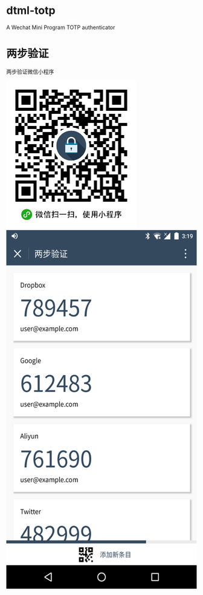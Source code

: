 # dtml-totp
A Wechat Mini Program TOTP authenticator

# 两步验证
两步验证微信小程序


![](https://github.com/weez15/dtml-totp/raw/master/qrcode.jpg)
</br>
<img src="https://github.com/weez15/dtml-totp/raw/master/screenshot.png" style="width: 533.04px; height: 947.61px" />